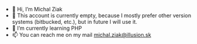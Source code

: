 - 👋 Hi, I’m Michal Ziak
- 👀 This account is currently empty, because I mostly prefer other version systems (bitbucked, etc.), but in future I will use it.
- 🌱 I’m currently learning PHP
- 📫 You can reach me on my mail michal.ziak@illusion.sk

<!---
MichalZiak92/MichalZiak92 is a ✨ special ✨ repository because its `README.md` (this file) appears on your GitHub profile.
You can click the Preview link to take a look at your changes.
--->

